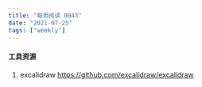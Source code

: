 ```yaml
---
title: "每周阅读 0043"
date: "2021-07-25"
tags: ["weekly"]
---
```



#### 工具资源
1. excalidraw https://github.com/excalidraw/excalidraw 